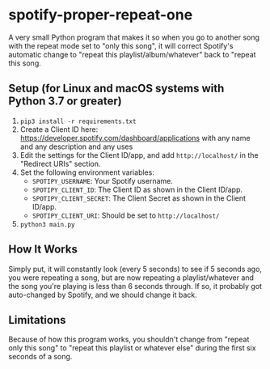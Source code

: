 # spotify-proper-repeat-one

A very small Python program that makes it so when you go to another song with the repeat mode set to "only this song", it will correct Spotify's automatic change to "repeat this playlist/album/whatever" back to "repeat this song.

## Setup (for Linux and macOS systems with Python 3.7 or greater)

1. `pip3 install -r requirements.txt`
2. Create a Client ID here: https://developer.spotify.com/dashboard/applications with any name and any description and any uses
3. Edit the settings for the Client ID/app, and add `http://localhost/` in the "Redirect URIs" section.
4. Set the following environment variables:
   * `SPOTIPY_USERNAME`: Your Spotify username.
   * `SPOTIPY_CLIENT_ID`: The Client ID as shown in the Client ID/app.
   * `SPOTIPY_CLIENT_SECRET`: The Client Secret as shown in the Client ID/app.
   * `SPOTIPY_CLIENT_URI`: Should be set to `http://localhost/`
5. `python3 main.py`
   
## How It Works

Simply put, it will constantly look (every 5 seconds) to see if 5 seconds ago, you were repeating a song, but are now repeating a playlist/whatever and the song you're playing is less than 6 seconds through. If so, it probably got auto-changed by Spotify, and we should change it back.

## Limitations

Because of how this program works, you shouldn't change from "repeat only this song" to "repeat this playlist or whatever else" during the first six seconds of a song.